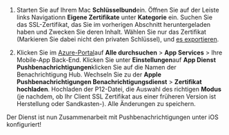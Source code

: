 

1. Starten Sie auf Ihrem Mac **Schlüsselbund**ein. Öffnen Sie auf der Leiste links Navigationn **Eigene Zertifikate** unter **Kategorie** ein. Suchen Sie das SSL-Zertifikat, das Sie im vorherigen Abschnitt heruntergeladen haben und Zwecken Sie deren Inhalt. Wählen Sie nur das Zertifikat (Markieren Sie dabei nicht den privaten Schlüssel), und [es exportieren](https://support.apple.com/kb/PH20122?locale=en_US).

2. Klicken Sie im [Azure-Portal](https://portal.azure.com/)auf **Alle durchsuchen** > **App Services** > Ihre Mobile-App Back-End. Klicken Sie unter **Einstellungen**auf **App Dienst Pushbenachrichtigungen**klicken Sie auf die Namen der Benachrichtigung Hub. Wechseln Sie zu der **Apple Pushbenachrichtigungen Benachrichtigungsdienst** > **Zertifikat hochladen**. Hochladen der P12-Datei, die Auswahl des richtigen **Modus** (je nachdem, ob Ihr Client SSL Zertifikat aus einer früheren Version ist Herstellung oder Sandkasten-). Alle Änderungen zu speichern.

Der Dienst ist nun Zusammenarbeit mit Pushbenachrichtigungen unter iOS konfiguriert!

[1]: ./media/app-service-mobile-apns-configure-push/mobile-push-notification-hub.png
